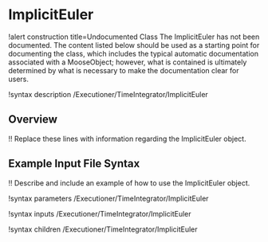 # ImplicitEuler

!alert construction title=Undocumented Class
The ImplicitEuler has not been documented. The content listed below should be used as a starting point for
documenting the class, which includes the typical automatic documentation associated with a
MooseObject; however, what is contained is ultimately determined by what is necessary to make the
documentation clear for users.

!syntax description /Executioner/TimeIntegrator/ImplicitEuler

## Overview

!! Replace these lines with information regarding the ImplicitEuler object.

## Example Input File Syntax

!! Describe and include an example of how to use the ImplicitEuler object.

!syntax parameters /Executioner/TimeIntegrator/ImplicitEuler

!syntax inputs /Executioner/TimeIntegrator/ImplicitEuler

!syntax children /Executioner/TimeIntegrator/ImplicitEuler
